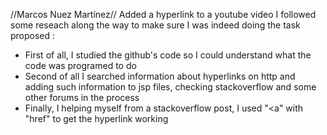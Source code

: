 //Marcos Nuez Martínez//
Added a hyperlink to a youtube video
I followed some reseach along the way to make sure I was indeed doing the task proposed : 
- First of all,  I studied the github's code so I could understand what the code was programed to do
- Second of all I searched information about  hyperlinks on http and adding such information to jsp files, checking stackoverflow and some other forums in the process
- Finally, I helping myself from a stackoverflow post, I used "<a" with "href" to get the hyperlink working

